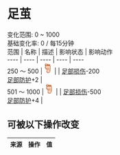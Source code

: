 # 足茧  
变化范围: 0 ~ 1000  
基础变化率: 0 / 每15分钟  
范围  |  名称  |  描述  |  影响状态  |  影响动作  
----  |  ----  |  ----  |  ----  |  ----  
250 ～ 500  |  <img decoding="async" src="Sprite/Foot.png" style="width:20px;">  |    |  [足部损伤](FootDamage.md)-200<br>[足部防护](FootProtection.md)+2  |    
501 ～ 1000  |  <img decoding="async" src="Sprite/Foot.png" style="width:20px;">  |    |  [足部损伤](FootDamage.md)-500<br>[足部防护](FootProtection.md)+4  |    
## 可被以下操作改变  
来源  |  操作  |  值  
----  |  ----  |  ----  

